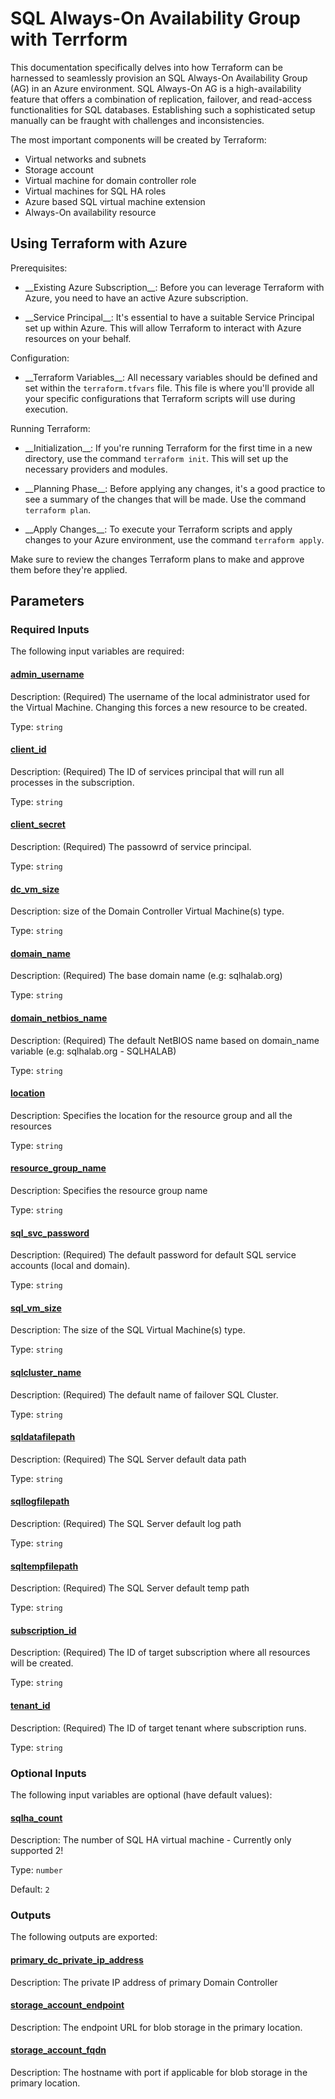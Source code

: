 <!-- BEGIN_TF_DOCS -->
<!-- Define here the title and introduction of the module -->

# SQL Always-On Availability Group with Terrform

This documentation specifically delves into how Terraform can be harnessed to seamlessly provision an SQL Always-On Availability Group (AG) in an Azure environment. SQL Always-On AG is a high-availability feature that offers a combination of replication, failover, and read-access functionalities for SQL databases. Establishing such a sophisticated setup manually can be fraught with challenges and inconsistencies.

The most important components will be created by Terraform:

- Virtual networks and subnets
- Storage account
- Virtual machine for domain controller role
- Virtual machines for SQL HA roles
- Azure based SQL virtual machine extension
- Always-On availability resource

## Using Terraform with Azure

Prerequisites:

- \_\_Existing Azure Subscription\_\_: Before you can leverage Terraform with Azure, you need to have an active Azure subscription.

- \_\_Service Principal\_\_: It's essential to have a suitable Service Principal set up within Azure. This will allow Terraform to interact with Azure resources on your behalf.

Configuration:

- \_\_Terraform Variables\_\_: All necessary variables should be defined and set within the `terraform.tfvars` file. This file is where you'll provide all your specific configurations that Terraform scripts will use during execution.

Running Terraform:

- \_\_Initialization\_\_: If you're running Terraform for the first time in a new directory, use the command `terraform init`. This will set up the necessary providers and modules.

- \_\_Planning Phase\_\_: Before applying any changes, it's a good practice to see a summary of the changes that will be made. Use the command `terraform plan`.

- \_\_Apply Changes\_\_: To execute your Terraform scripts and apply changes to your Azure environment, use the command `terraform apply`.

Make sure to review the changes Terraform plans to make and approve them before they're applied.

## Parameters

### Required Inputs

The following input variables are required:

#### <a name="input_admin_username"></a> [admin\_username](#input\_admin\_username)

Description: (Required) The username of the local administrator used for the Virtual Machine. Changing this forces a new resource to be created.

Type: `string`

#### <a name="input_client_id"></a> [client\_id](#input\_client\_id)

Description: (Required) The ID of services principal that will run all processes in the subscription.

Type: `string`

#### <a name="input_client_secret"></a> [client\_secret](#input\_client\_secret)

Description: (Required) The passowrd of service principal.

Type: `string`

#### <a name="input_dc_vm_size"></a> [dc\_vm\_size](#input\_dc\_vm\_size)

Description: size of the Domain Controller Virtual Machine(s) type.

Type: `string`

#### <a name="input_domain_name"></a> [domain\_name](#input\_domain\_name)

Description: (Required) The base domain name (e.g: sqlhalab.org)

Type: `string`

#### <a name="input_domain_netbios_name"></a> [domain\_netbios\_name](#input\_domain\_netbios\_name)

Description: (Required) The default NetBIOS name based on domain\_name variable (e.g: sqlhalab.org - SQLHALAB)

Type: `string`

#### <a name="input_location"></a> [location](#input\_location)

Description: Specifies the location for the resource group and all the resources

Type: `string`

#### <a name="input_resource_group_name"></a> [resource\_group\_name](#input\_resource\_group\_name)

Description: Specifies the resource group name

Type: `string`

#### <a name="input_sql_svc_password"></a> [sql\_svc\_password](#input\_sql\_svc\_password)

Description: (Required) The default password for default SQL service accounts (local and domain).

Type: `string`

#### <a name="input_sql_vm_size"></a> [sql\_vm\_size](#input\_sql\_vm\_size)

Description: The size of the SQL Virtual Machine(s) type.

Type: `string`

#### <a name="input_sqlcluster_name"></a> [sqlcluster\_name](#input\_sqlcluster\_name)

Description: (Required) The default name of failover SQL Cluster.

Type: `string`

#### <a name="input_sqldatafilepath"></a> [sqldatafilepath](#input\_sqldatafilepath)

Description: (Required) The SQL Server default data path

Type: `string`

#### <a name="input_sqllogfilepath"></a> [sqllogfilepath](#input\_sqllogfilepath)

Description: (Required) The SQL Server default log path

Type: `string`

#### <a name="input_sqltempfilepath"></a> [sqltempfilepath](#input\_sqltempfilepath)

Description: (Required) The SQL Server default temp path

Type: `string`

#### <a name="input_subscription_id"></a> [subscription\_id](#input\_subscription\_id)

Description: (Required) The ID of target subscription where all resources will be created.

Type: `string`

#### <a name="input_tenant_id"></a> [tenant\_id](#input\_tenant\_id)

Description: (Required) The ID of target tenant where subscription runs.

Type: `string`

### Optional Inputs

The following input variables are optional (have default values):

#### <a name="input_sqlha_count"></a> [sqlha\_count](#input\_sqlha\_count)

Description: The number of SQL HA virtual machine - Currently only supported 2!

Type: `number`

Default: `2`

### Outputs

The following outputs are exported:

#### <a name="output_primary_dc_private_ip_address"></a> [primary\_dc\_private\_ip\_address](#output\_primary\_dc\_private\_ip\_address)

Description: The private IP address of primary Domain Controller

#### <a name="output_storage_account_endpoint"></a> [storage\_account\_endpoint](#output\_storage\_account\_endpoint)

Description: The endpoint URL for blob storage in the primary location.

#### <a name="output_storage_account_fqdn"></a> [storage\_account\_fqdn](#output\_storage\_account\_fqdn)

Description: The hostname with port if applicable for blob storage in the primary location.
<!-- END_TF_DOCS -->